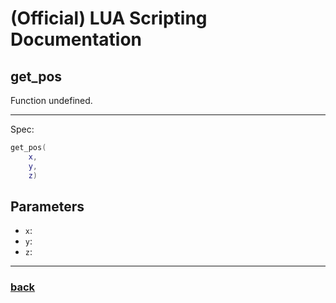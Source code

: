 
# (Official) LUA Scripting Documentation

## get_pos

Function undefined.

___

Spec:

```lua
get_pos(
	x,
	y,
	z)
```

## Parameters

- `x`: 
- `y`: 
- `z`: 

___

### [back](../getters)
